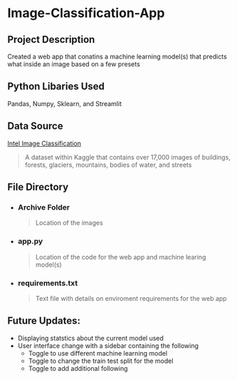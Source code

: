 # Image-Classification-App

## Project Description
Created a web app that conatins a machine learning model(s) that predicts what inside an image based on a few presets 

## Python Libaries Used
Pandas, Numpy, Sklearn, and Streamlit

## Data Source
[Intel Image Classification](https://www.kaggle.com/datasets/puneet6060/intel-image-classification)
> A dataset within Kaggle that contains over 17,000 images of buildings, forests, glaciers, mountains, bodies of water, and streets

## File Directory
- ### Archive Folder 
  > Location of the images
- ### app.py
  > Location of the code for the web app and machine learing model(s)
- ### requirements.txt
  > Text file with details on enviroment requirements for the web app

## Future Updates:
- Displaying statstics about the current model used
- User interface change with a sidebar containing the following
  - Toggle to use different machine learning model
  - Toggle to change the train test split for the model
  - Toggle to add additional following
